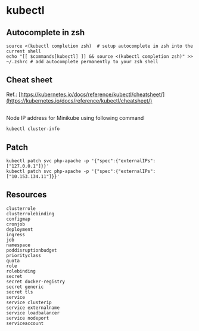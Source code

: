 # kubectl

## Autocomplete in zsh
```
source <(kubectl completion zsh)  # setup autocomplete in zsh into the current shell
echo "[[ $commands[kubectl] ]] && source <(kubectl completion zsh)" >> ~/.zshrc # add autocomplete permanently to your zsh shell
```

## Cheat sheet
Ref.: [https://kubernetes.io/docs/reference/kubectl/cheatsheet/](https://kubernetes.io/docs/reference/kubectl/cheatsheet/)

## 
Node IP address for Minikube using following command
```
kubectl cluster-info
```

## Patch
```
kubectl patch svc php-apache -p '{"spec":{"externalIPs":["127.0.0.1"]}}'
kubectl patch svc php-apache -p '{"spec":{"externalIPs":["10.153.134.11"]}}'
```

## Resources
```
clusterrole
clusterrolebinding
configmap
cronjob
deployment
ingress
job
namespace
poddisruptionbudget
priorityclass
quota
role
rolebinding
secret
secret docker-registry
secret generic
secret tls
service
service clusterip
service externalname
service loadbalancer
service nodeport
serviceaccount
```
